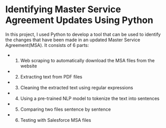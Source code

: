 # Identifying Master Service Agreement Updates Using Python

In this project, I used Python to develop a tool that can be used to identify the changes that have been made in an updated Master Service Agreement(MSA). It consists of 6 parts:
* 1. Web scraping to automatically download the MSA files from the website
* 2. Extracting text from PDF files
* 3. Cleaning the extracted text using regular expressions
* 4. Using a pre-trained NLP model to tokenize the text into sentences
* 5. Comparing two files sentence by sentence
* 6. Testing with Salesforce MSA files
